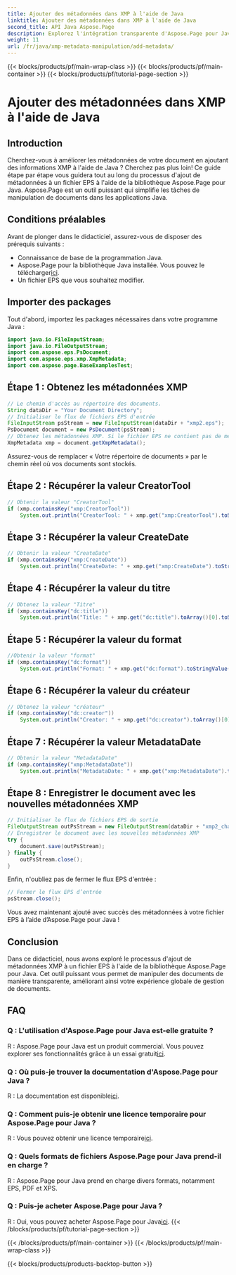 ```yaml
---
title: Ajouter des métadonnées dans XMP à l'aide de Java
linktitle: Ajouter des métadonnées dans XMP à l'aide de Java
second_title: API Java Aspose.Page
description: Explorez l'intégration transparente d'Aspose.Page pour Java et découvrez comment ajouter facilement des métadonnées XMP à vos fichiers EPS. Améliorez votre jeu de gestion de documents dès aujourd'hui !
weight: 11
url: /fr/java/xmp-metadata-manipulation/add-metadata/
---
```


{{< blocks/products/pf/main-wrap-class >}}
{{< blocks/products/pf/main-container >}}
{{< blocks/products/pf/tutorial-page-section >}}

# Ajouter des métadonnées dans XMP à l'aide de Java

## Introduction
Cherchez-vous à améliorer les métadonnées de votre document en ajoutant des informations XMP à l'aide de Java ? Cherchez pas plus loin! Ce guide étape par étape vous guidera tout au long du processus d'ajout de métadonnées à un fichier EPS à l'aide de la bibliothèque Aspose.Page pour Java. Aspose.Page est un outil puissant qui simplifie les tâches de manipulation de documents dans les applications Java.
## Conditions préalables
Avant de plonger dans le didacticiel, assurez-vous de disposer des prérequis suivants :
- Connaissance de base de la programmation Java.
-  Aspose.Page pour la bibliothèque Java installée. Vous pouvez le télécharger[ici](https://releases.aspose.com/page/java/).
- Un fichier EPS que vous souhaitez modifier.
## Importer des packages
Tout d'abord, importez les packages nécessaires dans votre programme Java :
```java
import java.io.FileInputStream;
import java.io.FileOutputStream;
import com.aspose.eps.PsDocument;
import com.aspose.eps.xmp.XmpMetadata;
import com.aspose.page.BaseExamplesTest;
```
## Étape 1 : Obtenez les métadonnées XMP
```java
// Le chemin d'accès au répertoire des documents.
String dataDir = "Your Document Directory";
// Initialiser le flux de fichiers EPS d'entrée
FileInputStream psStream = new FileInputStream(dataDir + "xmp2.eps");
PsDocument document = new PsDocument(psStream);
// Obtenez les métadonnées XMP. Si le fichier EPS ne contient pas de métadonnées XMP, une nouvelle est créée en utilisant les valeurs des commentaires de métadonnées PS (%%Creator, %%CreateDate, %%Title, etc.)
XmpMetadata xmp = document.getXmpMetadata();
```
Assurez-vous de remplacer « Votre répertoire de documents » par le chemin réel où vos documents sont stockés.

## Étape 2 : Récupérer la valeur CreatorTool
```java
// Obtenir la valeur "CreatorTool"
if (xmp.containsKey("xmp:CreatorTool"))
    System.out.println("CreatorTool: " + xmp.get("xmp:CreatorTool").toStringValue());
```
## Étape 3 : Récupérer la valeur CreateDate
```java
// Obtenir la valeur "CreateDate"
if (xmp.containsKey("xmp:CreateDate"))
    System.out.println("CreateDate: " + xmp.get("xmp:CreateDate").toStringValue());
```
## Étape 4 : Récupérer la valeur du titre
```java
// Obtenez la valeur "Titre"
if (xmp.containsKey("dc:title"))
    System.out.println("Title: " + xmp.get("dc:title").toArray()[0].toStringValue());
```
## Étape 5 : Récupérer la valeur du format
```java
//Obtenir la valeur "format"
if (xmp.containsKey("dc:format"))
    System.out.println("Format: " + xmp.get("dc:format").toStringValue());
```
## Étape 6 : Récupérer la valeur du créateur
```java
// Obtenez la valeur "créateur"
if (xmp.containsKey("dc:creator"))
    System.out.println("Creator: " + xmp.get("dc:creator").toArray()[0].toStringValue());
```
## Étape 7 : Récupérer la valeur MetadataDate
```java
// Obtenir la valeur "MetadataDate"
if (xmp.containsKey("xmp:MetadataDate"))
    System.out.println("MetadataDate: " + xmp.get("xmp:MetadataDate").toStringValue());
```
## Étape 8 : Enregistrer le document avec les nouvelles métadonnées XMP
```java
// Initialiser le flux de fichiers EPS de sortie
FileOutputStream outPsStream = new FileOutputStream(dataDir + "xmp2_changed.eps");
// Enregistrer le document avec les nouvelles métadonnées XMP
try {			
    document.save(outPsStream);
} finally {
    outPsStream.close();
}
```
Enfin, n'oubliez pas de fermer le flux EPS d'entrée :
```java
// Fermer le flux EPS d’entrée
psStream.close();
```
Vous avez maintenant ajouté avec succès des métadonnées à votre fichier EPS à l’aide d’Aspose.Page pour Java !
## Conclusion
Dans ce didacticiel, nous avons exploré le processus d'ajout de métadonnées XMP à un fichier EPS à l'aide de la bibliothèque Aspose.Page pour Java. Cet outil puissant vous permet de manipuler des documents de manière transparente, améliorant ainsi votre expérience globale de gestion de documents.
## FAQ
### Q : L'utilisation d'Aspose.Page pour Java est-elle gratuite ?
 R : Aspose.Page pour Java est un produit commercial. Vous pouvez explorer ses fonctionnalités grâce à un essai gratuit[ici](https://releases.aspose.com/).
### Q : Où puis-je trouver la documentation d'Aspose.Page pour Java ?
 R : La documentation est disponible[ici](https://reference.aspose.com/page/java/).
### Q : Comment puis-je obtenir une licence temporaire pour Aspose.Page pour Java ?
 R : Vous pouvez obtenir une licence temporaire[ici](https://purchase.aspose.com/temporary-license/).
### Q : Quels formats de fichiers Aspose.Page pour Java prend-il en charge ?
R : Aspose.Page pour Java prend en charge divers formats, notamment EPS, PDF et XPS.
### Q : Puis-je acheter Aspose.Page pour Java ?
 R : Oui, vous pouvez acheter Aspose.Page pour Java[ici](https://purchase.aspose.com/buy).
{{< /blocks/products/pf/tutorial-page-section >}}

{{< /blocks/products/pf/main-container >}}
{{< /blocks/products/pf/main-wrap-class >}}

{{< blocks/products/products-backtop-button >}}

